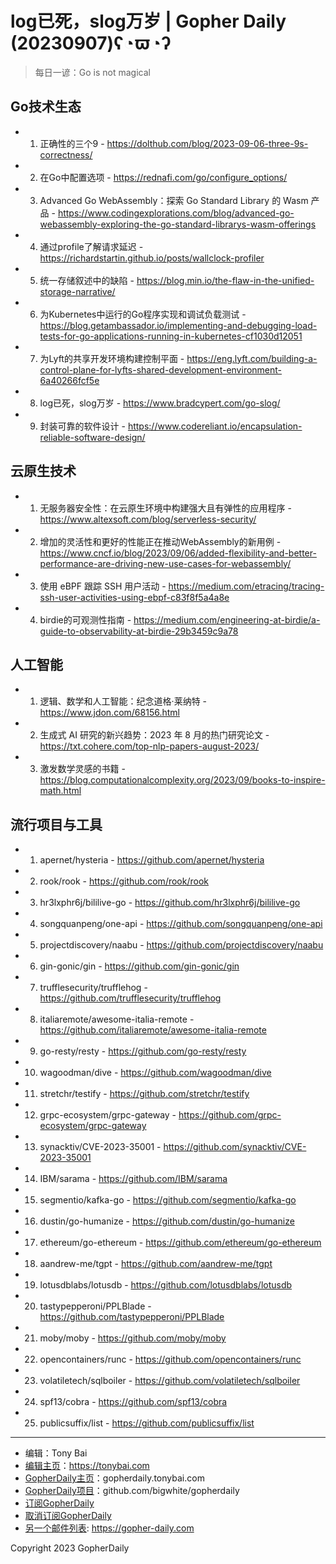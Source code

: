 # log已死，slog万岁 | Gopher Daily (20230907)ʕ◔ϖ◔ʔ

>每日一谚：Go is not magical

## Go技术生态


- 1. 正确性的三个9 - https://dolthub.com/blog/2023-09-06-three-9s-correctness/

- 2. 在Go中配置选项 - https://rednafi.com/go/configure_options/

- 3. Advanced Go WebAssembly：探索 Go Standard Library 的 Wasm 产品 - https://www.codingexplorations.com/blog/advanced-go-webassembly-exploring-the-go-standard-librarys-wasm-offerings

- 4. 通过profile了解请求延迟 - https://richardstartin.github.io/posts/wallclock-profiler

- 5. 统一存储叙述中的缺陷 - https://blog.min.io/the-flaw-in-the-unified-storage-narrative/

- 6. 为Kubernetes中运行的Go程序实现和调试负载测试 - https://blog.getambassador.io/implementing-and-debugging-load-tests-for-go-applications-running-in-kubernetes-cf1030d12051

- 7. 为Lyft的共享开发环境构建控制平面 - https://eng.lyft.com/building-a-control-plane-for-lyfts-shared-development-environment-6a40266fcf5e

- 8. log已死，slog万岁 - https://www.bradcypert.com/go-slog/

- 9. 封装可靠的软件设计 - https://www.codereliant.io/encapsulation-reliable-software-design/


## 云原生技术


- 1. 无服务器安全性：在云原生环境中构建强大且有弹性的应用程序 - https://www.altexsoft.com/blog/serverless-security/

- 2. 增加的灵活性和更好的性能正在推动WebAssembly的新用例 - https://www.cncf.io/blog/2023/09/06/added-flexibility-and-better-performance-are-driving-new-use-cases-for-webassembly/

- 3. 使用 eBPF 跟踪 SSH 用户活动 - https://medium.com/etracing/tracing-ssh-user-activities-using-ebpf-c83f8f5a4a8e

- 4. birdie的可观测性指南 - https://medium.com/engineering-at-birdie/a-guide-to-observability-at-birdie-29b3459c9a78


## 人工智能


- 1. 逻辑、数学和人工智能：纪念道格·莱纳特 - https://www.jdon.com/68156.html

- 2. 生成式 AI 研究的新兴趋势：2023 年 8 月的热门研究论文 - https://txt.cohere.com/top-nlp-papers-august-2023/

- 3. 激发数学灵感的书籍 - https://blog.computationalcomplexity.org/2023/09/books-to-inspire-math.html


## 流行项目与工具


- 1. apernet/hysteria - https://github.com/apernet/hysteria

- 2. rook/rook - https://github.com/rook/rook

- 3. hr3lxphr6j/bililive-go - https://github.com/hr3lxphr6j/bililive-go

- 4. songquanpeng/one-api - https://github.com/songquanpeng/one-api

- 5. projectdiscovery/naabu - https://github.com/projectdiscovery/naabu

- 6. gin-gonic/gin - https://github.com/gin-gonic/gin

- 7. trufflesecurity/trufflehog - https://github.com/trufflesecurity/trufflehog

- 8. italiaremote/awesome-italia-remote - https://github.com/italiaremote/awesome-italia-remote

- 9. go-resty/resty - https://github.com/go-resty/resty

- 10. wagoodman/dive - https://github.com/wagoodman/dive

- 11. stretchr/testify - https://github.com/stretchr/testify

- 12. grpc-ecosystem/grpc-gateway - https://github.com/grpc-ecosystem/grpc-gateway

- 13. synacktiv/CVE-2023-35001 - https://github.com/synacktiv/CVE-2023-35001

- 14. IBM/sarama - https://github.com/IBM/sarama

- 15. segmentio/kafka-go - https://github.com/segmentio/kafka-go

- 16. dustin/go-humanize - https://github.com/dustin/go-humanize

- 17. ethereum/go-ethereum - https://github.com/ethereum/go-ethereum

- 18. aandrew-me/tgpt - https://github.com/aandrew-me/tgpt

- 19. lotusdblabs/lotusdb - https://github.com/lotusdblabs/lotusdb

- 20. tastypepperoni/PPLBlade - https://github.com/tastypepperoni/PPLBlade

- 21. moby/moby - https://github.com/moby/moby

- 22. opencontainers/runc - https://github.com/opencontainers/runc

- 23. volatiletech/sqlboiler - https://github.com/volatiletech/sqlboiler

- 24. spf13/cobra - https://github.com/spf13/cobra

- 25. publicsuffix/list - https://github.com/publicsuffix/list


----

- 编辑：Tony Bai
- [编辑主页](https://tonybai.com)：https://tonybai.com
- [GopherDaily主页](https://gopherdaily.tonybai.com)：gopherdaily.tonybai.com
- [GopherDaily项目](https://github.com/bigwhite/gopherdaily)：github.com/bigwhite/gopherdaily
- [订阅GopherDaily](https://gopherdaily.tonybai.com/subscribe)
- [取消订阅GopherDaily](https://gopherdaily.tonybai.com/unsubscribe)
- [另一个邮件列表](https://gopher-daily.com): https://gopher-daily.com

Copyright 2023 GopherDaily
